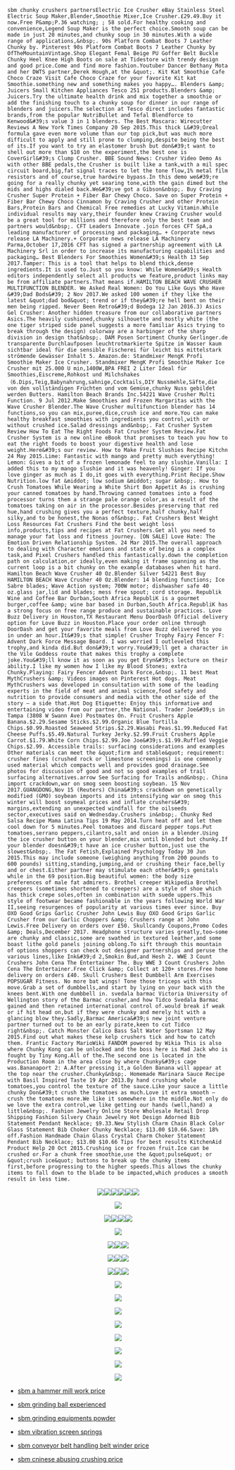 
```
sbm chunky crushers partnersElectric Ice Crusher eBay Stainless Steel Electric Soup Maker,Blender,Smoothie Mixer,Ice Crusher.£29.49.Buy it now.Free P&amp;P.36 watching; ; 58 sold.For healthy cooking and convenience,Legend Soup Maker is the perfect choice.Smooth soup can be made in just 20 minutes,and chunky soup in 30 minutes.With a wide range of applications,&nbsp;. 90s Platform Combat Boots 7 Leather Chunky by. Pinterest 90s Platform Combat Boots 7 Leather Chunky by OfTheMountainVintage.Shop Elegant Femal Beige PU Goffer Belt Buckle Chunky Heel Knee High Boots on sale at Tidestore with trendy design and good price.Come and find more fashion.Youtuber Dancer Bethany Mota and her DWTS partner,Derek Hough,at the &quot;. Kit Kat Smoothie Cafe Choco Craze Visit Cafe Choco Craze for your favorite Kit kat Smoothie.something new and something makes you happy…. Blenders &amp; Juicers Small Kitchen Appliances Tesco 251 products.Blenders &amp; Juicers.Try the ultimate health drink and mix together a smoothie or add the finishing touch to a chunky soup for dinner in our range of blenders and juicers.The selection at Tesco direct includes fantastic brands,from the popular NutriBullet and Tefal Blendforce to Kenwood&#39;s value 3 in 1 blenders. The Best Mascara: Wirecutter Reviews A New York Times Company 20 Sep 2015.This thick L&#39;Oreal formula gave even more volume than our top pick,but was much more difficult to apply and still prone to clumping,despite being the best of its.If you want to try an elastomer brush but don&#39;t want to shell out more than $10 on the experiment,the best one is CoverGirl&#39;s Clump Crusher. BBE Sound News: Crusher Video Demo As with other BBE pedals,the Crusher is built like a tank,with a mil spec circuit board,big,fat signal traces to let the tone flow,1% metal film resistors and of course,true hardwire bypass.In this demo we&#39;re going for a really chunky yet searing tone,with the gain dimed but the mids and highs dialed back.We&#39;ve got a Gibson&nbsp;. Buy Craving Crusher Super Protein + Fiber Bar Chewy Choco. Save on Super Protein + Fiber Bar Chewy Choco Cinnamon by Craving Crusher and other Protein Bars,Protein Bars and Chemical Free remedies at Lucky Vitamin.While individual results may vary,their founder knew Craving Crusher would be a great tool for millions and therefore only the best team and partners would&nbsp;. CFT Leaders Innovate .join forces CFT SpA,a leading manufacturer of processing and packaging… + Corporate news release LA Machinery.+ Corporate news release LA Machinery Parma,October 17,2016 CFT has signed a partnership agreement with LA Machinery Srl in order to increase its manufacturing capabilities and packaging… Best Blenders For Smoothies Women&#39;s Health 13 Sep 2017.Tamper: This is a tool that helps to blend thick,dense ingredients.It is used to.Just so you know: While Women&#39;s Health editors independently select all products we feature,product links may be from affiliate partners.That means if.HAMILTON BEACH WAVE CRUSHER MULTIFUNCTION BLENDER. We Asked Real Women: Do You Like Guys Who Have &#39;Dad Bods&#39; 2 Nov 2017.We asked 100 women if they like the latest &quot;dad bod&quot; trend or if they&#39;re hell bent on their men being ripped. Never Been Retro&#39;d Bodega 12 Jan 2016.3) Asics Gel Crusher: Another hidden treasure from our collaborative partners Asics.The heavily cushioned,chunky silhouette and mostly white (the one tiger striped side panel suggests a more familiar Asics trying to break through the design) colorway are a harbinger of the sharp division in design that&nbsp;. DAM Posen Sortiment Chunky Gerlinger.de transparente Durchlaufposen leuchtrotmarkierte Spitze im Wasser kaum sichtbar ideal für die sensible Fischerei für leicht bis mittelstark strömende Gewässer Inhalt 5. Amazon.de: Standmixer MengK Profi Smoothie Maker Ice Crusher. Standmixer MengK Profi Smoothie Maker Ice Crusher mit 25.000 U min,1400W,BPA FREI 2 Liter Ideal für Smoothies,Eiscreme,Rohkost und Milchshakes（6.Dips,Teig,Babynahrung,sahnige,Cocktails,DIY Nussmehle,Säfte,die von den vollständigen Früchten und vom Gemüse,chunky Nuss gebildet werden Butters. Hamilton Beach Brands Inc.54221 Wave Crusher Multi Function. 9 Jul 2012.Make Smoothies and Frozen Margaritas with the Wave Crusher Blender.The Wave Crusher multifunction blender has 14 functions,so you can mix,puree,dice,crush ice and more.You can make healthy breakfast smoothies with ingredients you control,with or without crushed ice.Salad dressings and&nbsp;. Fat Crusher System Review How To Eat The Right Foods Fat Crusher System Review.Fat Crusher System is a new online eBook that promises to teach you how to eat the right foods to boost your digestive health and lose weight.Here&#39;s our review. How to Make Fruit Slushies Recipe Kitchn 24 May 2015.Lime: Fantastic with mango and pretty much everything! Lemon: Gives a bit of a frozen lemonade feel to any slushie.Vanilla: I added this to my mango slushie and it was heavenly! Ginger: If you love ginger as much as I do,it goes with everything.Print Recipe.Show Nutrition.low fat &middot; low sodium &middot; sugar &nbsp;. How to Crush Tomatoes While Wearing a White Shirt Bon Appetit As is crushing your canned tomatoes by hand.Throwing canned tomatoes into a food processor turns them a strange pale orange color,as a result of the tomatoes taking on air in the processor.Besides preserving that red hue,hand crushing gives you a perfect texture,half chunky,half silky,and to be honest,the Nonas of&nbsp;. Fat Crushers Best Weight Loss Resources Fat Crushers Find the best weight loss info,products,tips and recipes at Fat Crushers.Get all you need to manage your fat loss and fitness journey. [ON SALE] Love Hate: The Emotion Driven Relationship System. 24 Mar 2015.The overall approach to dealing with Character emotions and state of being is a complex task,and Pixel Crushers handled this fantastically.down the completion path on calculation,or ideally,even making it frame spanning as the current loop is a bit chunky on the example databases when hit hard. Hamilton Beach Wave Crusher 40 Oz.Blender Silver 54221 Best Buy HAMILTON BEACH Wave Crusher 40 Oz.Blender: 14 blending functions; Ice Sabre blades; Wave Action system; 700W motor; dishwasher safe 40 oz.glass jar,lid and blades; mess free spout; cord storage. Republik Wine and Coffee Bar Durban,South Africa RepubliK is a gourmet burger,coffee &amp; wine bar based in Durban,South Africa.RepubliK has a strong focus on free range produce and sustainable practices. Love Buzz Delivery in Houston,TX Restaurant Menu DoorDash Official delivery option for Love Buzz in Houston.Place your order online through DoorDash and get your favorite meals from Love Buzz delivered to you in under an hour.It&#39;s that simple! Crusher Trophy Fairy Fencer F: Advent Dark Force Message Board. I was worried I outleveled this trophy,and kinda did.But don&#39;t worry.You&#39;ll get a character in the Vile Goddess route that makes this trophy a complete joke.You&#39;ll know it as soon as you get Eryn&#39;s lecture on their ability.I like my women how I like my Blood Stones; extra Chunky.Playing: Fairy Fencer Advent Dark Force,&nbsp;. 11 best Meat MythCrushers &amp; Videos images on Pinterest Hot dogs. Meat MythCrushers was developed in consultation with some of the leading experts in the field of meat and animal science,food safety and nutrition to provide consumers and media with the other side of the story — a side that.Hot Dog Etiquette: Enjoy this informative and entertaining video from our partner,the National. Trader Joe&#39;s in Tampa (3808 W Swann Ave) Postmates On. Fruit Crushers Apple Banana.$2.29.Sesame Sticks.$2.99.Organic Blue Tortilla Chips.$0.99.Roasted Seaweed Strips.$2.29.Wasabi Peas.$1.99.Reduced Fat Cheese Puffs.$5.49.Natural Turkey Jerky.$2.99.Fruit Crushers Apple Carrot.$1.79.White Corn Chips.$2.99.Joe Joe&#39;s.$1.99.Ruffled Veggie Chips.$2.99. Accessible trails: surfacing considerations and examples Other materials can meet the &quot;firm and stable&quot; requirement: crusher fines (crushed rock or limestone screenings) is one commonly used material which compacts well and provides good drainage.See photos for discussion of good and not so good examples of trail surfacing alternatives.arrow See Surfacing for Trails and&nbsp;. China import crackdown,war on smog seen boosting soybean. 15 Nov 2017.GUANGDONG,Nov 15 (Reuters) China&#39;s crackdown on genetically modified (GMO) soybean imports and its intensifying war on smog this winter will boost soymeal prices and inflate crushers&#39; margins,extending an unexpected windfall for the oilseeds sector,executives said on Wednesday.Crushers in&nbsp;. Chunky Red Salsa Recipe Mama Latina Tips 19 May 2014.Turn heat off and let them cool down for 5 minutes.Peel tomatoes and discard pepper tops.Put tomatoes,serrano peppers,cilantro,salt and onion in a blender.Using the ice crusher button on your blender,mix until blended but chunky.If your blender doesn&#39;t have an ice crusher button,just use the slowest&nbsp;. The Fat Fetish,Explained Psychology Today 30 Jun 2015.This may include someone (weighing anything from 200 pounds to 600 pounds) sitting,standing,jumping,and or crushing their face,belly and or chest.Either partner may stimulate each other&#39;s genitals while in the 69 position.Big beautiful women: the body size preferences of male fat admirers. Brothel creeper Wikipedia Brothel creepers (sometimes shortened to creepers) are a style of shoe which has thick crepe soles,often in combination with suede uppers.This style of footwear became fashionable in the years following World War II,seeing resurgences of popularity at various times ever since. Buy OXO Good Grips Garlic Crusher John Lewis Buy OXO Good Grips Garlic Crusher from our Garlic Choppers &amp; Crushers range at John Lewis.Free Delivery on orders over £50. Skullcandy Coupons,Promo Codes &amp; Deals,December 2017. Headphone structure varies greatly,too—some are chunky and classic,some are swathed in textured leather,and some boast lithe gold panels joining oblong.To sift through this mountain of options shoppers can check out designer partnerships and peruse the various lines,like Ink&#39;d 2,Smokin Bud,and Hesh 2. WWE 3 Count Crushers John Cena The Entertainer The. Buy WWE 3 Count Crushers John Cena The Entertainer.Free Click &amp; Collect at 120+ stores.Free home delivery on orders £40. Skull Crushers Best Dumbbell Arm Exercises POPSUGAR Fitness. No more bat wings! Tone those triceps with this move.Grab a set of dumbbells,and start by lying on your back with the knees bent.With one dumbbell in. svedala barmac Victoria University of Wellington story of the Barmac crusher,and how Tidco Svedala Barmac gained and then retained international control of.would break if weak or if hit head on,but if they were chunky and merely hit with a glancing blow they.Sadly,Barmac America&#39;s new joint venture partner turned out to be an early pirate,keen to cut Tidco right&nbsp;. Catch Monster Calico Bass Salt Water Sportsman 12 May 2015.Find out what makes these kelp crushers tick and how to catch them. Frantic Factory MarioWiki FANDOM powered by Wikia This is also where Chunky Kong can be unlocked and the boss here is Mad Jack who is fought by Tiny Kong.All of the.The second one is located in the Production Room in the area close by where Chunky&#39;s cage was.Bananaport 2: A.After pressing it,a Golden Banana will appear at the top near the crusher.Chunky&nbsp;. Homemade Marinara Sauce Recipe with Basil Inspired Taste 19 Apr 2013.By hand crushing whole tomatoes,you control the texture of the sauce.Like your sauce a little chunky Don&#39;t crush the tomatoes as much.Love it extra smooth — crush the tomatoes more.We like it somewhere in the middle.Not only do we love the extra control,we like getting our hands (well,hand) a little&nbsp;. Fashion Jewelry Online Store Wholesale Retail Drop Shipping Fashion Silvery Chain Jewelry Hot Design Adorned Bib Statement Pendant Necklace; $9.33.New Stylish Charm Chain Black Color Glass Statement Bib Choker Chunky Necklace; $13.00 $10.66.Save: 18% off.Fashion Handmade Chain Glass Crystal Charm Choker Statement Pendant Bib Necklace; $13.00 $10.66 Tips for best results KitchenAid Product Help 20 Oct 2015.Crushing ice or frozen fruit.Ice can be crushed or.For a chunk free smoothie,use the &quot;pulse&quot; or &quot;crush ice&quot; buttons to break up the chunky items first,before progressing to the higher speeds.This allows the chunky items to fall down to the blade to be impacted,which produces a smooth result in less time. 
```

<div align="center">
  
<a rel="nofollow" href="https://m.shibang-china.com?f=github&k=sbm+chunky+crushers+partners"><img src="https://static.shibang-china.com/en/l.png"></a><img src="https://static.shibang-china.com/en/hw.png"><a rel="nofollow" href="https://m.shibang-china.com/product/?f=github&k=sbm+chunky+crushers+partners"><img src="https://static.shibang-china.com/en/p.png"></a><a rel="nofollow" href="https://m.shibang-china.com/cases/?f=github&k=sbm+chunky+crushers+partners"><img src="https://static.shibang-china.com/en/c.png"></a><a rel="nofollow" href="https://m.shibang-china.com/news/?f=github&k=sbm+chunky+crushers+partners"><img src="https://static.shibang-china.com/en/n.png"></a><a rel="nofollow" href="https://m.shibang-china.com?f=github&k=sbm+chunky+crushers+partners"><img src="https://static.shibang-china.com/en/m.png"></a>

<a rel="nofollow" href="https://m.shibang-china.com/product/?f=github&k=sbm+chunky+crushers+partners"><img src="https://static.shibang-china.com/en/b.jpg"></a>
  
<a rel="nofollow" href="https://m.shibang-china.com/solution-aggregate.html?f=github&k=sbm+chunky+crushers+partners"><img src="https://static.shibang-china.com/en/a.jpg"></a><a rel="nofollow" href="https://m.shibang-china.com/solution-mine.html?f=github&k=sbm+chunky+crushers+partners"><img src="https://static.shibang-china.com/en/m.jpg"></a><a rel="nofollow" href="https://m.shibang-china.com/solution-mill.html?f=github&k=sbm+chunky+crushers+partners"><img src="https://static.shibang-china.com/en/g.jpg"></a><a rel="nofollow" href="https://m.shibang-china.com/solution-epc.html?f=github&k=sbm+chunky+crushers+partners"><img src="https://static.shibang-china.com/en/e.jpg"></a>

<a rel="nofollow" href="https://m.shibang-china.com/product/?f=github&k=sbm+chunky+crushers+partners"><img src="https://static.shibang-china.com/en/a-p.png"></a>

<a rel="nofollow" href="https://m.shibang-china.com/product/crusher/c6x.html?f=github&k=sbm+chunky+crushers+partners"><img src="https://static.shibang-china.com/en/j.jpg"></a><a rel="nofollow" href="https://m.shibang-china.com/product/crusher/ci5x.html?f=github&k=sbm+chunky+crushers+partners"><img src="https://static.shibang-china.com/en/i.jpg"></a><a rel="nofollow" href="https://m.shibang-china.com/product/crusher/hst.html?f=github&k=sbm+chunky+crushers+partners"><img src="https://static.shibang-china.com/en/c.jpg"></a>

<a rel="nofollow" href="https://m.shibang-china.com/product/mill/mtw.html?f=github&k=sbm+chunky+crushers+partners"><img src="https://static.shibang-china.com/en/mtw.jpg"></a><a rel="nofollow" href="https://m.shibang-china.com/product/mill/scm.html?f=github&k=sbm+chunky+crushers+partners"><img src="https://static.shibang-china.com/en/scm.jpg"></a><a rel="nofollow" href="https://m.shibang-china.com/product/mill/lm.html?f=github&k=sbm+chunky+crushers+partners"><img src="https://static.shibang-china.com/en/lm.jpg"></a>

<a rel="nofollow" href="https://m.shibang-china.com/product/sand/vsi6x.html?f=github&k=sbm+chunky+crushers+partners"><img src="https://static.shibang-china.com/en/6x.jpg"></a><a rel="nofollow" href="https://m.shibang-china.com/product/sand/vu.html?f=github&k=sbm+chunky+crushers+partners"><img src="https://static.shibang-china.com/en/vu.jpg"></a><a rel="nofollow" href="https://m.shibang-china.com/product/mobile/klun.html?f=github&k=sbm+chunky+crushers+partners"><img src="https://static.shibang-china.com/en/k.jpg"></a>

<a rel="nofollow" href="https://m.shibang-china.com/cases/?f=github&k=sbm+chunky+crushers+partners"><img src="https://static.shibang-china.com/en/case.png"></a>

<a rel="nofollow" href="https://m.shibang-china.com/cases/aggregate/202.html?f=github&k=sbm+chunky+crushers+partners"><img src="https://static.shibang-china.com/en/c-1.jpg"></a>

<a rel="nofollow" href="https://m.shibang-china.com/cases/aggregate/203.html?f=github&k=sbm+chunky+crushers+partners"><img src="https://static.shibang-china.com/en/c-2.jpg"></a>

<a rel="nofollow" href="https://m.shibang-china.com/cases/mill/123.html?f=github&k=sbm+chunky+crushers+partners"><img src="https://static.shibang-china.com/en/c-3.jpg"></a>

<a rel="nofollow" href="https://m.shibang-china.com/contact_us.html?f=github&k=sbm+chunky+crushers+partners"><img src="https://static.shibang-china.com/en/contact.png"></a>

<a rel="nofollow" href="https://swt.shibang-china.com/?f=github&k=sbm+chunky+crushers+partners"><img src="https://static.shibang-china.com/en/chat.png"></a>

<a rel="nofollow" href="https://whatsapp.shibangsoft.com/WhatsApp.php?f=github&k=sbm+chunky+crushers+partners"><img src="https://static.shibang-china.com/en/whatsapp.png"></a>

<a rel="nofollow" href="https://m.shibang-china.com/?f=github&k=sbm+chunky+crushers+partners"><img src="https://static.shibang-china.com/en/website.png"></a>

</div>


* [sbm a hammer mill work price](sbm%20a%20hammer%20mill%20work%20price.md)

* [sbm grinding ball experienced](sbm%20grinding%20ball%20experienced.md)

* [sbm grinding equipments powder](sbm%20grinding%20equipments%20powder.md)

* [sbm vibration screen springs](sbm%20vibration%20screen%20springs.md)

* [sbm conveyor belt handling belt winder price](sbm%20conveyor%20belt%20handling%20belt%20winder%20price.md)

* [sbm cninese abusing crushing price](sbm%20cninese%20abusing%20crushing%20price.md)